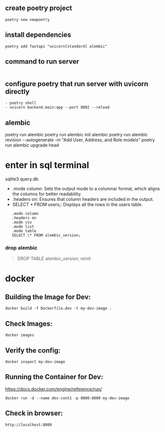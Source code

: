 ## create poetry project

```
poetry new newpoetry
```

## install dependencies

```
poetry add fastapi "uvicorn[standard] alembic"
```

## command to run server

```poetry run uvicorn backend.main:app --host 0.0.0.0 --port 8002

```

## configure poetry that run server with uvicorn directly

```
- poetry shell
- uvicorn backend.main:app --port 8002 --reload
```

## alembic

poetry run alembic
poetry run alembic init alembic
poetry run alembic revision --autogenerate -m "Add User, Address, and Role models"
poetry run alembic upgrade head

# enter in sql terminal

sqlite3 query.db

- .mode column: Sets the output mode to a columnar format, which aligns the columns for better readability.
- .headers on: Ensures that column headers are included in the output.
- SELECT \* FROM users;: Displays all the rows in the users table.

```
   .mode column
   .headers on
   .mode csv
   .mode list
   .mode table
   SELECT \* FROM alembic_version;
```

### drop alembic

> DROP TABLE alembic_version;
> reinit

# docker

## Building the Image for Dev:

```
docker build -f Dockerfile.dev -t my-dev-image .
```

## Check Images:

```
docker images
```

## Verify the config:

```
docker inspect my-dev-image
```

## Running the Container for Dev:

https://docs.docker.com/engine/reference/run/

```
docker run -d --name dev-cont1 -p 8000:8000 my-dev-image
```

## Check in browser:

```
http://localhost:8000
```

